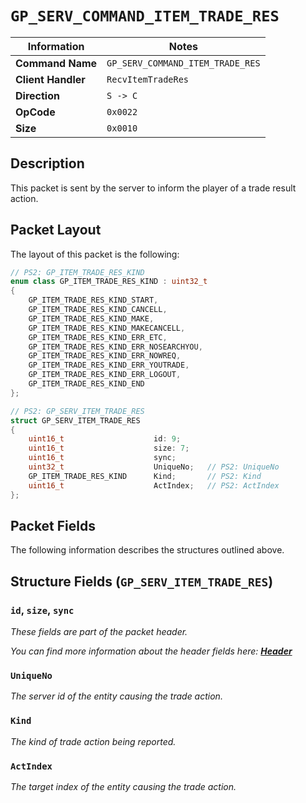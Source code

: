 # `GP_SERV_COMMAND_ITEM_TRADE_RES`

| Information               | Notes |
|---                        |---    |
| **Command Name**          | `GP_SERV_COMMAND_ITEM_TRADE_RES` |
| **Client Handler**        | `RecvItemTradeRes` |
| **Direction**             | `S -> C` |
| **OpCode**                | `0x0022` |
| **Size**                  | `0x0010` |

## Description

This packet is sent by the server to inform the player of a trade result action.

## Packet Layout

The layout of this packet is the following:

```cpp
// PS2: GP_ITEM_TRADE_RES_KIND
enum class GP_ITEM_TRADE_RES_KIND : uint32_t
{
    GP_ITEM_TRADE_RES_KIND_START,
    GP_ITEM_TRADE_RES_KIND_CANCELL,
    GP_ITEM_TRADE_RES_KIND_MAKE,
    GP_ITEM_TRADE_RES_KIND_MAKECANCELL,
    GP_ITEM_TRADE_RES_KIND_ERR_ETC,
    GP_ITEM_TRADE_RES_KIND_ERR_NOSEARCHYOU,
    GP_ITEM_TRADE_RES_KIND_ERR_NOWREQ,
    GP_ITEM_TRADE_RES_KIND_ERR_YOUTRADE,
    GP_ITEM_TRADE_RES_KIND_ERR_LOGOUT,
    GP_ITEM_TRADE_RES_KIND_END
};

// PS2: GP_SERV_ITEM_TRADE_RES
struct GP_SERV_ITEM_TRADE_RES
{
    uint16_t                    id: 9;
    uint16_t                    size: 7;
    uint16_t                    sync;
    uint32_t                    UniqueNo;   // PS2: UniqueNo
    GP_ITEM_TRADE_RES_KIND      Kind;       // PS2: Kind
    uint16_t                    ActIndex;   // PS2: ActIndex
};
```

## Packet Fields

The following information describes the structures outlined above.

## Structure Fields (`GP_SERV_ITEM_TRADE_RES`)

### `id`, `size`, `sync`

_These fields are part of the packet header._

_You can find more information about the header fields here: [**Header**](/world/HEADER.md)_

### `UniqueNo`

_The server id of the entity causing the trade action._

### `Kind`

_The kind of trade action being reported._

### `ActIndex`

_The target index of the entity causing the trade action._
